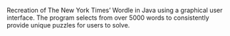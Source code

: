 Recreation of The New York Times’ Wordle in Java using a graphical user interface. The program selects 
from over 5000 words to consistently provide unique puzzles for users to solve.
